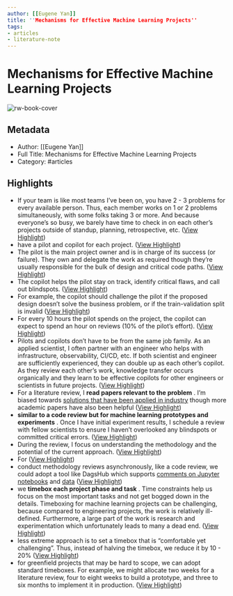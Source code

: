 ```yaml
---
author: [[Eugene Yan]]
title: ''Mechanisms for Effective Machine Learning Projects''
tags: 
- articles
- literature-note
---
```

# Mechanisms for Effective Machine Learning Projects

![rw-book-cover](https://readwise-assets.s3.amazonaws.com/static/images/article0.00998d930354.png)

## Metadata
- Author: [[Eugene Yan]]
- Full Title: Mechanisms for Effective Machine Learning Projects
- Category: #articles

## Highlights
- If your team is like most teams I’ve been on, you have 2 - 3 problems for every available person. Thus, each member works on 1 or 2 problems simultaneously, with some folks taking 3 or more. And because everyone’s so busy, we barely have time to check in on each other’s projects outside of standup, planning, retrospective, etc. ([View Highlight](https://read.readwise.io/read/01gqqszg0yetftsg6h4k19ev9d))
- have a pilot and copilot for each project. ([View Highlight](https://read.readwise.io/read/01gqqszv6szhjqpw5cpc39e29y))
- The pilot is the main project owner and is in charge of its success (or failure). They own and delegate the work as required though they’re usually responsible for the bulk of design and critical code paths. ([View Highlight](https://read.readwise.io/read/01gqqt0bsp8v2ka8bjgmrpa5me))
- The copilot helps the pilot stay on track, identify critical flaws, and call out blindspots. ([View Highlight](https://read.readwise.io/read/01gqqt18np1z9vbfh1k8qfc79j))
- For example, the copilot should challenge the pilot if the proposed design doesn’t solve the business problem, or if the train-validation split is invalid ([View Highlight](https://read.readwise.io/read/01gqqt1njz8vqd8wtmvzamat7v))
- For every 10 hours the pilot spends on the project, the copilot can expect to spend an hour on reviews (10% of the pilot’s effort). ([View Highlight](https://read.readwise.io/read/01gqqt25xagwce0jgt22vshwnd))
- Pilots and copilots don’t have to be from the same job family. As an applied scientist, I often partner with an engineer who helps with infrastructure, observability, CI/CD, etc. If both scientist and engineer are sufficiently experienced, they can double up as each other’s copilot. As they review each other’s work, knowledge transfer occurs organically and they learn to be effective copilots for other engineers or scientists in future projects. ([View Highlight](https://read.readwise.io/read/01gqqt3632cx4kdyf9fqm6sk6e))
- For a literature review, I **read papers relevant to the problem** . I’m biased towards [solutions that have been applied in industry](https://click.convertkit-mail2.com/p9unze2olzb9h3lpn93aq/vqh3hrhn6ledrnsw/aHR0cHM6Ly9naXRodWIuY29tL2V1Z2VuZXlhbi9hcHBsaWVkLW1s) though more academic papers have also been helpful ([View Highlight](https://read.readwise.io/read/01gqqtj8c1c6sy8j6hw5r43n8e))
- **similar to a code review but for machine learning prototypes and experiments** . Once I have initial experiment results, I schedule a review with fellow scientists to ensure I haven’t overlooked any blindspots or committed critical errors. ([View Highlight](https://read.readwise.io/read/01gqqtm48mzhan556ydsk66wcr))
- During the review, I focus on understanding the methodology and the potential of the current approach. ([View Highlight](https://read.readwise.io/read/01gqqtpgkx9r75fx7e82ge44je))
- For ([View Highlight](https://read.readwise.io/read/01gqqtn7v4day0gskxvk36bpax))
- conduct methodology reviews asynchronously, like a code review, we could adopt a tool like DagsHub which supports [comments on Jupyter notebooks](https://click.convertkit-mail2.com/p9unze2olzb9h3lpn93aq/n2hohvhn4m6kp8s0/aHR0cHM6Ly9kYWdzaHViLmNvbS9PcGVyYXRpb25TYXZ0YS9TYXZ0YURlcHRoL3NyYy9tYWluL05vdGVib29rcy9TYXZ0YURlcHRoX0NvbGFiLmlweW5i) and [data](https://click.convertkit-mail2.com/p9unze2olzb9h3lpn93aq/48hvheh03v6nepbq/aHR0cHM6Ly9kYWdzaHViLmNvbS9uaXJiYXJhemlkYS9DaGVYTmV0L3NyYy85NWM4NmMyOGZmZTE2ZWU2NDY2NTlhYjE4MGY2MWE0MGNmZDAxOTVkL2RhdGFfbGFiZWxpbmcvZGF0YS9pbWFnZXNfMDAxL2ltYWdlcy8wMDAwMDAwN18wMDAucG5n) ([View Highlight](https://read.readwise.io/read/01gqqtqrfv6khqn4rssew6egxf))
- we **timebox each project phase and task** . Time constraints help us focus on the most important tasks and not get bogged down in the details. Timeboxing for machine learning projects can be challenging, because compared to engineering projects, the work is relatively ill-defined. Furthermore, a large part of the work is research and experimentation which unfortunately leads to many a dead end. ([View Highlight](https://read.readwise.io/read/01gqqtrfg1dx4anaqynhk27dya))
- less extreme approach is to set a timebox that is “comfortable yet challenging”. Thus, instead of halving the timebox, we reduce it by 10 - 20% ([View Highlight](https://read.readwise.io/read/01gqqtsqtp19ca4gshzbwzj3p1))
- for greenfield projects that may be hard to scope, we can adopt standard timeboxes. For example, we might allocate two weeks for a literature review, four to eight weeks to build a prototype, and three to six months to implement it in production. ([View Highlight](https://read.readwise.io/read/01gr9w482wtatz1yv09yvztfmg))
